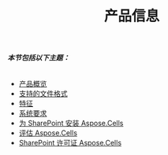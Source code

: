 ﻿---
title: 产品信息
type: docs
weight: 10
url: /zh/sharepoint/product-information/
---
###### **本节包括以下主题：**
- [产品概览](/cells/zh/sharepoint/product-overview/)
- [支持的文件格式](/cells/zh/sharepoint/supported-file-formats/)
- [特征](/cells/zh/sharepoint/features/)
- [系统要求](/cells/zh/sharepoint/system-requirements/)
- [为 SharePoint 安装 Aspose.Cells](/cells/zh/sharepoint/install-aspose-cells-for-sharepoint/)
- [评估 Aspose.Cells](/cells/zh/sharepoint/evaluate-aspose-cells/)
- [SharePoint 许可证 Aspose.Cells](/cells/zh/sharepoint/license-aspose-cells-for-sharepoint/)
